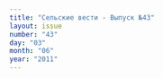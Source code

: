 ```yaml
---
title: "Сельские вести - Выпуск №43"
layout: issue
number: "43"
day: "03"
month: "06"
year: "2011"
---
```

